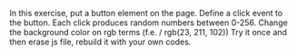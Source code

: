 In this exercise, put a button element on the page. Define a click
event to the button. Each click produces random numbers between 0-256.
Change the background color on rgb terms (f.e. / rgb(23, 211, 102))
Try it once and then erase js file, rebuild it with your own codes.
